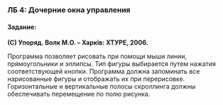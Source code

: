 ### ЛБ 4: Дочерние окна управления

#### Задание:

**(C) Упоряд. Волк М.О. – Харків: ХТУРЕ, 2006.**

Программа позволяет рисовать при помощи мыши линии, прямоугольники 
и эллипсы. Тип фигуры выбирается путем нажатия соответствующей кнопки. 
Программа должна запоминать все нарисованные фигуры и отображать их
при перерисовке. Горизонтальные и вертикальные полосы скроллинга должны
обеспечивать перемещение по полю рисунка.
